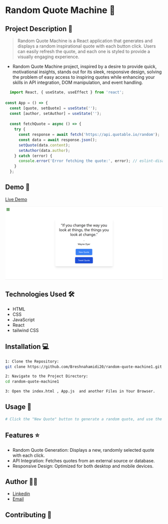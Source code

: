 # Random Quote Machine 🚀

## Project Description 📝

> Random Quote Machine is a React application that generates and displays a random inspirational quote with each button click. Users can easily refresh the quote, and each one is styled to provide a visually engaging experience.

- Random Quote Machine project, inspired by a desire to provide quick, motivational insights, stands out for its sleek, responsive design, solving the problem of easy access to inspiring quotes while enhancing your skills in API integration, DOM manipulation, and event handling.


```javascript
  import React, { useState, useEffect } from 'react';

const App = () => {
  const [quote, setQuote] = useState('');
  const [author, setAuthor] = useState('');

  const fetchQuote = async () => {
    try {
      const response = await fetch('https://api.quotable.io/random');
      const data = await response.json();
      setQuote(data.content);
      setAuthor(data.author);
    } catch (error) {
      console.error('Error fetching the quote:', error); // eslint-disable-line no-console
    }
  };


```

## Demo 📸
[Live Demo](https://deploy-preview-1--boisterous-cupcake-dc91c8.netlify.app/)

![Screenshot](1.png)

## Technologies Used 🛠️

- HTML
- CSS
- JavaScript
- React
- tailwind CSS



## Installation 💻

```bash
1: Clone the Repository:
git clone https://github.com/Breshnahamidi20/random-quote-machine1.git
```

```bash
2: Navigate to the Project Directory:
cd random-quote-machine1
```

```bash
3: Open the index.html , App.js  and another Files in Your Browser.
```


## Usage 🎯

```bash
# Click the "New Quote" button to generate a random quote, and use the "Share" button to post it to social media.
```

## Features ⭐

- Random Quote Generation: Displays a new, randomly selected quote with each click.
- API Integration: Fetches quotes from an external source or database.
- Responsive Design: Optimized for both desktop and mobile devices.

## Author 👩‍💻

- [Linkedin](https://www.linkedin.com/in/breshna-hamidi-67699a295?utm_source=share&utm_campaign=share_via&utm_content=profile&utm_medium=android_app)
- [Email](breshna2004@gmail.com)

## Contributing 🤝
